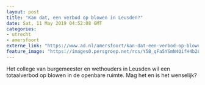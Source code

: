 ```yaml
---
layout: post
title: "Kan dat, een verbod op blowen in Leusden?"
date: Sat, 11 May 2019 04:52:08 GMT
categories: 
- utrecht 
- amersfoort 
externe_link: "https://www.ad.nl/amersfoort/kan-dat-een-verbod-op-blowen-in-leusden~abee305d/"
feature_image: "https://images0.persgroep.net/rcs/Y5B_qFa5YSmN4QifH4b28Q8NuUk/diocontent/114518868/_fitwidth/400/?appId=21791a8992982cd8da851550a453bd7f&quality=0.7"
---
```


Het college van burgemeester en wethouders in Leusden wil een totaalverbod op blowen in de openbare ruimte. Mag het en is het wenselijk?

